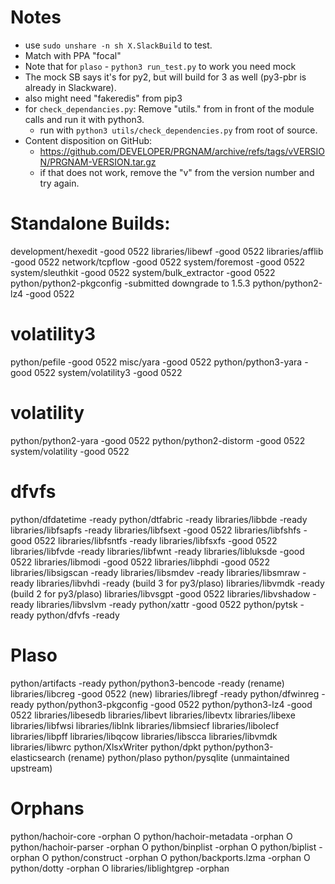 # Notes
- use `sudo unshare -n sh X.SlackBuild` to test.
- Match with PPA "focal"
- Note that for `plaso` - `python3 run_test.py` to work you need mock
- The mock SB says it's for py2, but will build for 3 as well (py3-pbr is already
  in Slackware).
- also might need "fakeredis" from pip3
- for `check_dependancies.py`: Remove "utils." from in front of the module
  calls and run it with python3.
    - run with `python3 utils/check_dependencies.py` from root of source.
- Content disposition on GitHub:
    - https://github.com/DEVELOPER/PRGNAM/archive/refs/tags/vVERSION/PRGNAM-VERSION.tar.gz
    - if that does not work, remove the "v" from the version number and
      try again.

# Standalone Builds:
development/hexedit              -good      0522
libraries/libewf                 -good      0522
libraries/afflib                 -good      0522
network/tcpflow                  -good      0522
system/foremost                  -good      0522
system/sleuthkit                 -good      0522
system/bulk_extractor            -good      0522
python/python2-pkgconfig         -submitted downgrade to 1.5.3
python/python2-lz4               -good 0522

# volatility3
python/pefile                    -good      0522
misc/yara                        -good      0522
python/python3-yara              -good      0522
system/volatility3               -good      0522

# volatility
python/python2-yara              -good      0522
python/python2-distorm           -good      0522
system/volatility                -good      0522

# dfvfs
python/dfdatetime                -ready
python/dtfabric                  -ready
libraries/libbde                 -ready
libraries/libfsapfs              -ready
libraries/libfsext               -good      0522
libraries/libfshfs               -good      0522
libraries/libfsntfs              -ready
libraries/libfsxfs               -good      0522
libraries/libfvde                -ready
libraries/libfwnt                -ready
libraries/libluksde              -good      0522
libraries/libmodi                -good      0522
libraries/libphdi                -good      0522
libraries/libsigscan             -ready
libraries/libsmdev               -ready
libraries/libsmraw               -ready
libraries/libvhdi                -ready (build 3 for py3/plaso)
libraries/libvmdk                -ready (build 2 for py3/plaso)
libraries/libvsgpt               -good      0522
libraries/libvshadow             -ready
libraries/libvslvm               -ready
python/xattr                     -good      0522
python/pytsk                     -ready
python/dfvfs                     -ready

# Plaso
python/artifacts                 -ready
python/python3-bencode           -ready (rename)
libraries/libcreg                -good 0522 (new)
libraries/libregf                -ready
python/dfwinreg                  -ready
python/python3-pkgconfig         -good      0522
python/python3-lz4               -good      0522
libraries/libesedb
libraries/libevt
libraries/libevtx
libraries/libexe
libraries/libfwsi
libraries/liblnk
libraries/libmsiecf
libraries/libolecf
libraries/libpff
libraries/libqcow
libraries/libscca
libraries/libvmdk
libraries/libwrc
python/XlsxWriter
python/dpkt
python/python3-elasticsearch     (rename)
python/plaso
python/pysqlite                  (unmaintained upstream)

# Orphans

python/hachoir-core              -orphan      O
python/hachoir-metadata          -orphan      O
python/hachoir-parser            -orphan      O
python/binplist                  -orphan      O
python/biplist                   -orphan      O
python/construct                 -orphan      O
python/backports.lzma            -orphan      O
python/dotty                     -orphan      O
libraries/liblightgrep           -orphan
